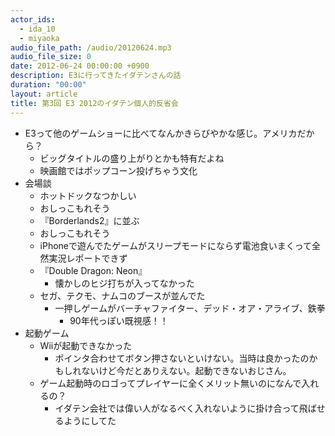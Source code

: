 ```yaml
---
actor_ids:
  - ida_10
  - miyaoka
audio_file_path: /audio/20120624.mp3
audio_file_size: 0
date: 2012-06-24 00:00:00 +0900
description: E3に行ってきたイダテンさんの話
duration: "00:00"
layout: article
title: 第3回 E3 2012のイダテン個人的反省会
---
```


- E3って他のゲームショーに比べてなんかきらびやかな感じ。アメリカだから？
  - ビッグタイトルの盛り上がりとかも特有だよね
  - 映画館ではポップコーン投げちゃう文化
- 会場談
  - ホットドックなつかしい
  - おしっこもれそう
  - 『Borderlands2』に並ぶ
  - おしっこもれそう
  - iPhoneで遊んでたゲームがスリープモードにならず電池食いまくって全然実況レポートできず
  - 『Double Dragon: Neon』
    - 懐かしのヒジ打ちが入ってなかった
  - セガ、テクモ、ナムコのブースが並んでた
    - 一押しゲームがバーチャファイター、デッド・オア・アライブ、鉄拳
      - 90年代っぽい既視感！！
- 起動ゲーム
  - Wiiが起動できなかった
    - ポインタ合わせてボタン押さないといけない。当時は良かったのかもしれないけど今だとありえない。起動できないおじさん。
  - ゲーム起動時のロゴってプレイヤーに全くメリット無いのになんで入れるの？
    - イダテン会社では偉い人がなるべく入れないように掛け合って飛ばせるようにしてた
